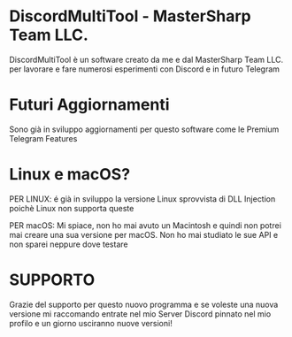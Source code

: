 # DiscordMultiTool - MasterSharp Team LLC.
DiscordMultiTool è un software creato da me e dal MasterSharp Team LLC. per lavorare e fare numerosi esperimenti con Discord e in futuro Telegram

# Futuri Aggiornamenti
Sono già in sviluppo aggiornamenti per questo software come le Premium Telegram Features

# Linux e macOS?
PER LINUX: é già in sviluppo la versione Linux sprovvista di DLL Injection poichè Linux non supporta queste

PER macOS: Mi spiace, non ho mai avuto un Macintosh e quindi non potrei mai creare una sua versione per macOS. Non ho mai studiato le sue API e non sparei neppure dove testare

# SUPPORTO
Grazie del supporto per questo nuovo programma e se voleste una nuova versione mi raccomando entrate nel mio Server Discord pinnato nel mio profilo e un giorno usciranno nuove versioni!

